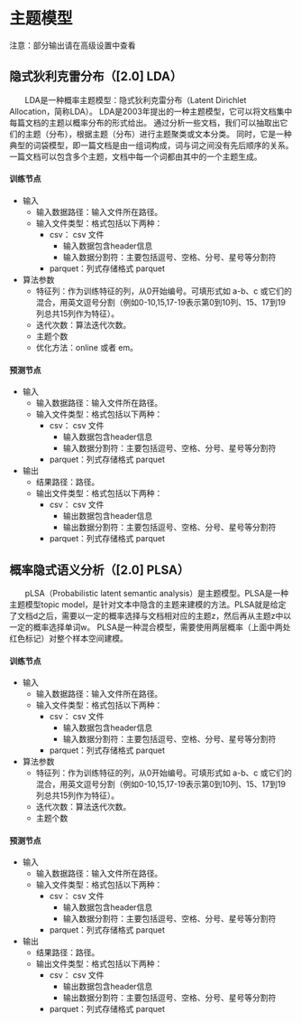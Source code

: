 # 主题模型

注意：部分输出请在高级设置中查看

## 隐式狄利克雷分布（[2.0] LDA）

&nbsp;&nbsp;&nbsp;&nbsp;&nbsp;&nbsp;&nbsp;LDA是一种概率主题模型：隐式狄利克雷分布（Latent Dirichlet Allocation，简称LDA）。
LDA是2003年提出的一种主题模型，它可以将文档集中每篇文档的主题以概率分布的形式给出。 通过分析一些文档，我们可以抽取出它们的主题（分布），根据主题（分布）进行主题聚类或文本分类。
同时，它是一种典型的词袋模型，即一篇文档是由一组词构成，词与词之间没有先后顺序的关系。一篇文档可以包含多个主题，文档中每一个词都由其中的一个主题生成。

#### 训练节点
  - 输入
    - 输入数据路径：输入文件所在路径。
    - 输入文件类型：格式包括以下两种：
      - csv： csv 文件
        - 输入数据包含header信息
        - 输入数据分割符：主要包括逗号、空格、分号、星号等分割符
      - parquet：列式存储格式 parquet
  - 算法参数
    - 特征列：作为训练特征的列，从0开始编号。可填形式如 a-b、c 或它们的混合，用英文逗号分割（例如0-10,15,17-19表示第0到10列、15、17到19列总共15列作为特征）。
    - 迭代次数：算法迭代次数。
    - 主题个数
    - 优化方法：online 或者 em。  
    
#### 预测节点
  - 输入
    - 输入数据路径：输入文件所在路径。
    - 输入文件类型：格式包括以下两种：
      - csv： csv 文件
        - 输入数据包含header信息
        - 输入数据分割符：主要包括逗号、空格、分号、星号等分割符
      - parquet：列式存储格式 parquet
  - 输出
    - 结果路径：路径。
    - 输出文件类型：格式包括以下两种：
      - csv： csv 文件
        - 输出数据包含header信息
        - 输出数据分割符：主要包括逗号、空格、分号、星号等分割符
      - parquet：列式存储格式 parquet

## 概率隐式语义分析（[2.0] PLSA）

&nbsp;&nbsp;&nbsp;&nbsp;&nbsp;&nbsp;&nbsp;pLSA（Probabilistic latent semantic analysis）是主题模型。PLSA是一种主题模型topic model，是针对文本中隐含的主题来建模的方法。PLSA就是给定了文档d之后，需要以一定的概率选择与文档相对应的主题z，然后再从主题z中以一定的概率选择单词w。
PLSA是一种混合模型，需要使用两层概率（上面中两处红色标记）对整个样本空间建模。

#### 训练节点
  - 输入
    - 输入数据路径：输入文件所在路径。
    - 输入文件类型：格式包括以下两种：
      - csv： csv 文件
        - 输入数据包含header信息
        - 输入数据分割符：主要包括逗号、空格、分号、星号等分割符
      - parquet：列式存储格式 parquet
  - 算法参数
    - 特征列：作为训练特征的列，从0开始编号。可填形式如 a-b、c 或它们的混合，用英文逗号分割（例如0-10,15,17-19表示第0到10列、15、17到19列总共15列作为特征）。
    - 迭代次数：算法迭代次数。
    - 主题个数
    
#### 预测节点
  - 输入
    - 输入数据路径：输入文件所在路径。
    - 输入文件类型：格式包括以下两种：
      - csv： csv 文件
        - 输入数据包含header信息
        - 输入数据分割符：主要包括逗号、空格、分号、星号等分割符
      - parquet：列式存储格式 parquet
  - 输出
    - 结果路径：路径。
    - 输出文件类型：格式包括以下两种：
      - csv： csv 文件
        - 输出数据包含header信息
        - 输出数据分割符：主要包括逗号、空格、分号、星号等分割符
      - parquet：列式存储格式 parquet
